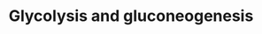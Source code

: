 ---
annotations:
- id: PW:0000640
  parent: classic metabolic pathway
  type: Pathway Ontology
  value: glycolysis pathway
- id: PW:0000002
  parent: classic metabolic pathway
  type: Pathway Ontology
  value: classic metabolic pathway
authors:
- MaintBot
- AlexanderPico
- LWackers
- Egonw
- Eweitz
description: ''
last-edited: 2021-05-15
organisms:
- Danio rerio
redirect_from:
- /index.php/Pathway:WP1356
- /instance/WP1356
- /instance/WP1356_rr116884
revision: r116884
schema-jsonld:
- '@context': https://schema.org/
  '@id': https://wikipathways.github.io/pathways/WP1356.html
  '@type': Dataset
  creator:
    '@type': Organization
    name: WikiPathways
  description: ''
  keywords:
  - 2-Phosphoglyceric acid
  - 3-Phosphoglyceric acid
  - FBP1a
  - FBP1b
  - Fructose-1,6-biphosphate
  - GOT2a
  - GOT2b
  - GPIa
  - GPIb
  - Glucose-1-phosphate
  - Glyceric acid 1,3-biphosphate
  - Glycogen
  - L-Aspartic acid
  - LDHB
  - LOC570106
  - Oxalacetic acid
  - PDHA1a
  - PDHA1b
  - PFKMa
  - PFKMb
  - PFKPa
  - PFKPb
  - PGAM1a
  - PGAM1b
  - Pyruvic acid
  - aldob
  - aldoc
  - aldocl
  - dlat
  - dldh
  - eno1
  - eno2
  - eno3
  - fbp2
  - g6pca.1
  - gapdh
  - gapdhs
  - gck
  - got1
  - hk1
  - hk2
  - ldha
  - mdh1b
  - pc
  - pck1
  - pdhb
  - pdk1
  - pgam2
  - pgk1
  - phkg1a
  - pklr
  - pkm2a
  - pkm2b
  - tpi1b
  - zgc:64133
  - zgc:66110
  license: CC0
  name: Glycolysis and gluconeogenesis
seo: CreativeWork
title: Glycolysis and gluconeogenesis
wpid: WP1356
---